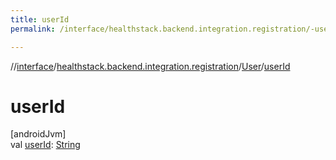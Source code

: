 ```yaml
---
title: userId
permalink: /interface/healthstack.backend.integration.registration/-user/user-id.html

---
```

//[interface](../../../index.html)/[healthstack.backend.integration.registration](../index.html)/[User](index.html)/[userId](user-id.html)



# userId



[androidJvm]\
val [userId](user-id.html): [String](https://kotlinlang.org/api/latest/jvm/stdlib/kotlin/-string/index.html)




